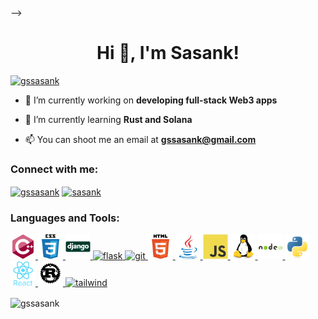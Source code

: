 <!-- <img alt="Night Coding" src="./assets/Hand%20Wave.gif" width='40' align="left"/><h2>Hey there! I'm Sasank</h2> 
![](https://komarev.com/ghpvc/?username=gssasank)

### 👨🏻‍💻 &nbsp;About Me
🔭 &nbsp;I’m currently working on developing full-stack Web3 apps\
🌱 &nbsp;I’m currently learning Rust and Solana\
👯 &nbsp;I’m looking to collaborate on DAOs and CTFs\
✉️ &nbsp;You can shoot me an email at gssasank@gmail.com

<img alt="Night Coding" src="https://github.com/gssasank/gssasank/blob/main/assets/Night-Coding.gif" align="right"/>

### 🛠 &nbsp;Tech Stack

<code><img alt="Terminal" width="26px" src="https://raw.githubusercontent.com/github/explore/80688e429a7d4ef2fca1e82350fe8e3517d3494d/topics/terminal/terminal.png" /></code>
<code><img alt="C" width="26px" src="https://img.icons8.com/color/48/000000/c-programming.png" /></code>
<code><img alt="C++" width="26px" src="https://raw.githubusercontent.com/github/explore/80688e429a7d4ef2fca1e82350fe8e3517d3494d/topics/cpp/cpp.png" /></code>
<code><img alt="Python" width="26px" src="https://raw.githubusercontent.com/github/explore/80688e429a7d4ef2fca1e82350fe8e3517d3494d/topics/python/python.png" /></code>
<code><img aalt="Java" width="26px" src="https://raw.githubusercontent.com/github/explore/80688e429a7d4ef2fca1e82350fe8e3517d3494d/topics/java/java.png" /></code>
<code><img alt="Visual Studio Code" width="26px" src="https://raw.githubusercontent.com/github/explore/80688e429a7d4ef2fca1e82350fe8e3517d3494d/topics/visual-studio-code/visual-studio-code.png" /></code>
<code><img alt="HTML5" width="26px" src="https://raw.githubusercontent.com/github/explore/80688e429a7d4ef2fca1e82350fe8e3517d3494d/topics/html/html.png" /></code>
<code><img alt="CSS3" width="26px" src="https://raw.githubusercontent.com/github/explore/80688e429a7d4ef2fca1e82350fe8e3517d3494d/topics/css/css.png" /></code>
<code><img alt="JavaScript" width="26px" src="https://raw.githubusercontent.com/github/explore/80688e429a7d4ef2fca1e82350fe8e3517d3494d/topics/javascript/javascript.png" /></code>
<code><img alt="Node.js" width="26px" src="https://raw.githubusercontent.com/github/explore/80688e429a7d4ef2fca1e82350fe8e3517d3494d/topics/nodejs/nodejs.png" /></code>
<code><img alt="SQL" width="26px" src="https://raw.githubusercontent.com/github/explore/80688e429a7d4ef2fca1e82350fe8e3517d3494d/topics/sql/sql.png" /></code>
<code><img alt="Git" width="26px" src="https://raw.githubusercontent.com/github/explore/80688e429a7d4ef2fca1e82350fe8e3517d3494d/topics/git/git.png" /></code>
<code><img alt="GitHub" width="26px" src="https://raw.githubusercontent.com/github/explore/78df643247d429f6cc873026c0622819ad797942/topics/github/github.png" /></code>

<!-- <code><img alt="Sass" width="26px" src="https://raw.githubusercontent.com/github/explore/80688e429a7d4ef2fca1e82350fe8e3517d3494d/topics/sass/sass.png" /></code> -->

<!-- <code><img alt="React" width="26px" src="https://raw.githubusercontent.com/github/explore/80688e429a7d4ef2fca1e82350fe8e3517d3494d/topics/react/react.png" /></code>
<code><img alt="GraphQL" width="26px" src="https://raw.githubusercontent.com/github/explore/80688e429a7d4ef2fca1e82350fe8e3517d3494d/topics/graphql/graphql.png" /></code> -->

<!-- <code><img alt="Deno" width="26px" src="https://raw.githubusercontent.com/github/explore/361e2821e2dea67711cde99c9c40ed357061cf27/topics/deno/deno.png" /></code> -->

<!-- <code><img alt="MySQL" width="26px" src="https://raw.githubusercontent.com/github/explore/80688e429a7d4ef2fca1e82350fe8e3517d3494d/topics/mysql/mysql.png" /></code>
<code><img alt="MongoDB" width="26px" src="https://raw.githubusercontent.com/github/explore/80688e429a7d4ef2fca1e82350fe8e3517d3494d/topics/mongodb/mongodb.png" /></code> -->

<br />
<br />

<!-- ### ⚙️ &nbsp;GitHub Analytics

<p align="center">
<a href="https://github.com/gssasank">
  <img height="180em" src="https://github-readme-stats-eight-theta.vercel.app/api?username=gssasank&show_icons=true&theme=cobalt&include_all_commits=true&count_private=true"/> -->
<!--   <img height="180em" width="360em" src="https://github-readme-stats-eight-theta.vercel.app/api/top-langs/?username=gssasank&layout=compact&langs_count=8&theme=cobalt"/> -->
</a>
</p>
<!-- 
### 🤝🏻 &nbsp;Connect with Me

<p align="center">
<a href="https://linkedin.com/in/sasank"><img src="https://img.shields.io/badge/-Sasank%20Garimella-0077B5?style=flat&logo=Linkedin&logoColor=white"/></a>
<a href="mailto:gssasank@gmail.com"><img src="https://img.shields.io/badge/-gssasank@gmail.com-D14836?style=flat&logo=Gmail&logoColor=white"/></a>
<a href="https://instagram.com/sa5ank"><img src="https://img.shields.io/badge/-@sa5ank-E4405F?style=flat&logo=Instagram&logoColor=white"/></a>
</p> 
 -->
<!-- <img alt="Night Coding" src="https://github.com/gssasank/gssasank/blob/main/assets/particles.gif" align="center"/> -->
 -->


<h1 align="center">Hi 👋, I'm Sasank!</h1>
<p align="left"> <a href="https://twitter.com/gssasank" target="blank"><img src="https://img.shields.io/twitter/follow/gssasank?logo=twitter&style=for-the-badge" alt="gssasank" /></a> </p>

- 🔭 I’m currently working on **developing full-stack Web3 apps**

- 🌱 I’m currently learning **Rust and Solana**

- 📫 You can shoot me an email at **gssasank@gmail.com**
<h3 align="left">Connect with me:</h3>
<p align="left">
<a href="https://twitter.com/gssasank" target="blank"><img align="center" src="https://raw.githubusercontent.com/rahuldkjain/github-profile-readme-generator/master/src/images/icons/Social/twitter.svg" alt="gssasank" height="30" width="40" /></a>
<a href="https://linkedin.com/in/sasank" target="blank"><img align="center" src="https://raw.githubusercontent.com/rahuldkjain/github-profile-readme-generator/master/src/images/icons/Social/linked-in-alt.svg" alt="sasank" height="30" width="40" /></a>
</p>

<h3 align="left">Languages and Tools:</h3>
<p align="left"> <a href="https://www.w3schools.com/cpp/" target="_blank" rel="noreferrer"> <img src="https://raw.githubusercontent.com/devicons/devicon/master/icons/cplusplus/cplusplus-original.svg" alt="cplusplus" width="40" height="40"/> </a> <a href="https://www.w3schools.com/css/" target="_blank" rel="noreferrer"> <img src="https://raw.githubusercontent.com/devicons/devicon/master/icons/css3/css3-original-wordmark.svg" alt="css3" width="40" height="40"/> </a> <a href="https://www.djangoproject.com/" target="_blank" rel="noreferrer"> <img src="https://raw.githubusercontent.com/devicons/devicon/master/icons/django/django-original.svg" alt="django" width="40" height="40"/> </a> <a href="https://flask.palletsprojects.com/" target="_blank" rel="noreferrer"> <img src="https://www.vectorlogo.zone/logos/pocoo_flask/pocoo_flask-icon.svg" alt="flask" width="40" height="40"/> </a> <a href="https://git-scm.com/" target="_blank" rel="noreferrer"> <img src="https://www.vectorlogo.zone/logos/git-scm/git-scm-icon.svg" alt="git" width="40" height="40"/> </a> <a href="https://www.w3.org/html/" target="_blank" rel="noreferrer"> <img src="https://raw.githubusercontent.com/devicons/devicon/master/icons/html5/html5-original-wordmark.svg" alt="html5" width="40" height="40"/> </a> <a href="https://www.java.com" target="_blank" rel="noreferrer"> <img src="https://raw.githubusercontent.com/devicons/devicon/master/icons/java/java-original.svg" alt="java" width="40" height="40"/> </a> <a href="https://developer.mozilla.org/en-US/docs/Web/JavaScript" target="_blank" rel="noreferrer"> <img src="https://raw.githubusercontent.com/devicons/devicon/master/icons/javascript/javascript-original.svg" alt="javascript" width="40" height="40"/> </a> <a href="https://www.linux.org/" target="_blank" rel="noreferrer"> <img src="https://raw.githubusercontent.com/devicons/devicon/master/icons/linux/linux-original.svg" alt="linux" width="40" height="40"/> </a> <a href="https://nodejs.org" target="_blank" rel="noreferrer"> <img src="https://raw.githubusercontent.com/devicons/devicon/master/icons/nodejs/nodejs-original-wordmark.svg" alt="nodejs" width="40" height="40"/> </a> <a href="https://www.python.org" target="_blank" rel="noreferrer"> <img src="https://raw.githubusercontent.com/devicons/devicon/master/icons/python/python-original.svg" alt="python" width="40" height="40"/> </a> <a href="https://reactjs.org/" target="_blank" rel="noreferrer"> <img src="https://raw.githubusercontent.com/devicons/devicon/master/icons/react/react-original-wordmark.svg" alt="react" width="40" height="40"/> </a> <a href="https://www.rust-lang.org" target="_blank" rel="noreferrer"> <img src="https://raw.githubusercontent.com/devicons/devicon/master/icons/rust/rust-plain.svg" alt="rust" width="40" height="40"/> </a> <a href="https://tailwindcss.com/" target="_blank" rel="noreferrer"> <img src="https://www.vectorlogo.zone/logos/tailwindcss/tailwindcss-icon.svg" alt="tailwind" width="40" height="40"/> </a> </p>

<p><img align="center" src="https://github-readme-stats.vercel.app/api/top-langs?username=gssasank&show_icons=true&locale=en&layout=compact" alt="gssasank" /></p>

